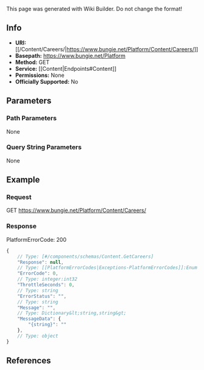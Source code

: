 <span class="wiki-builder">This page was generated with Wiki Builder. Do not change the format!</span>

## Info


* **URI:** [[/Content/Careers/|https://www.bungie.net/Platform/Content/Careers/]]
* **Basepath:** https://www.bungie.net/Platform
* **Method:** GET
* **Service:** [[Content|Endpoints#Content]]
* **Permissions:** None
* **Officially Supported:** No

## Parameters
### Path Parameters
None

### Query String Parameters
None

## Example
### Request
GET https://www.bungie.net/Platform/Content/Careers/

### Response
PlatformErrorCode: 200
```javascript
{
    // Type: [#/components/schemas/Content.GetCareers]
    "Response": null,
    // Type: [[PlatformErrorCodes|Exceptions-PlatformErrorCodes]]:Enum
    "ErrorCode": 0,
    // Type: integer:int32
    "ThrottleSeconds": 0,
    // Type: string
    "ErrorStatus": "",
    // Type: string
    "Message": "",
    // Type: Dictionary&lt;string,string&gt;
    "MessageData": {
        "{string}": ""
    },
    // Type: object
}

```

## References
